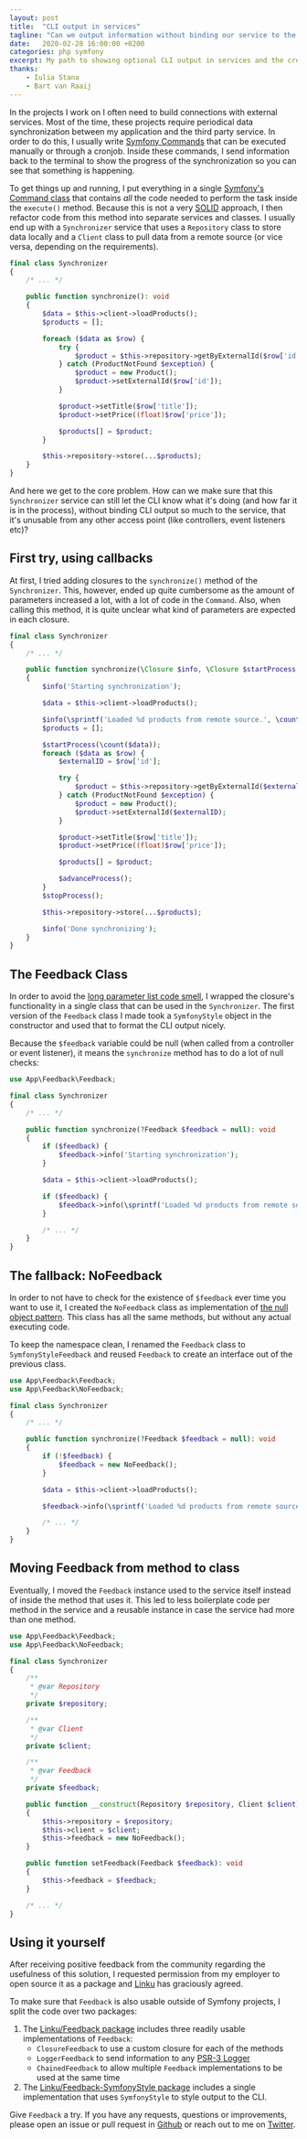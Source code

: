 ```yaml
---
layout: post
title:  "CLI output in services"
tagline: "Can we output information without binding our service to the CLI?"
date:   2020-02-28 16:00:00 +0200
categories: php symfony
excerpt: My path to showing optional CLI output in services and the creation of the Feedback package
thanks:
    - Iulia Stana
    - Bart van Raaij
---
```


In the projects I work on I often need to build connections with external services.
Most of the time, these projects require periodical data synchronization between
my application and the third party service. In order to do this, I usually
write [Symfony Commands][_command] that can be executed manually or through a
cronjob. Inside these commands, I send information back to the terminal to show
the progress of the synchronization so you can see that something is happening.

To get things up and running, I put everything in a single [Symfony's Command class][_command_class]
that contains _all_ the code needed to perform the task inside the `execute()` method.
Because this is not a very [SOLID][_solid] approach, I then refactor code from
this method into separate services and classes. I usually end up with a `Synchronizer`
service that uses a `Repository` class to store data locally and a `Client` class
to pull data from a remote source (or vice versa, depending on the requirements).

```php
final class Synchronizer
{
    /* ... */

    public function synchronize(): void
    {
        $data = $this->client->loadProducts();
        $products = [];

        foreach ($data as $row) {
            try {
                $product = $this->repository->getByExternalId($row['id']);
            } catch (ProductNotFound $exception) {
                $product = new Product();
                $product->setExternalId($row['id']);
            }

            $product->setTitle($row['title']);
            $product->setPrice((float)$row['price']);

            $products[] = $product;
        }

        $this->repository->store(...$products);
    }
}
```

And here we get to the core problem. How can we make sure that this `Synchronizer`
service can still let the CLI know what it's doing (and how far it is in the process),
without binding CLI output so much to the service, that it's unusable from any other
access point (like controllers, event listeners etc)? 

## First try, using callbacks
At first, I tried adding closures to the `synchronize()` method of the `Synchronizer`.
This, however, ended up quite cumbersome as the amount of parameters increased a
lot, with a lot of code in the `Command`. Also, when calling this method, it
is quite unclear what kind of parameters are expected in each closure.

```php
final class Synchronizer
{
    /* ... */

    public function synchronize(\Closure $info, \Closure $startProcess, \Closure $advanceProcess, \Closure $stopProcess): void
    {
        $info('Starting synchronization');

        $data = $this->client->loadProducts();

        $info(\sprintf('Loaded %d products from remote source.', \count($data)));
        $products = [];

        $startProcess(\count($data));
        foreach ($data as $row) {
            $externalID = $row['id'];

            try {
                $product = $this->repository->getByExternalId($externalID);
            } catch (ProductNotFound $exception) {
                $product = new Product();
                $product->setExternalId($externalID);
            }

            $product->setTitle($row['title']);
            $product->setPrice((float)$row['price']);

            $products[] = $product;

            $advanceProcess();
        }
        $stopProcess();

        $this->repository->store(...$products);

        $info('Done synchronizing');
    }
}
```

## The Feedback Class
In order to avoid the [long parameter list code smell][_long_parameters_list],
I wrapped the closure's functionality in a single class that can be used in
the `Synchronizer`. The first version of the `Feedback` class I made took a
`SymfonyStyle` object in the constructor and used that to format the CLI output
nicely.

Because the `$feedback` variable could be null (when called from a controller or
event listener), it means the `synchronize` method has to do a lot of null checks:

```php
use App\Feedback\Feedback;

final class Synchronizer
{
    /* ... */

    public function synchronize(?Feedback $feedback = null): void
    {
        if ($feedback) {
            $feedback->info('Starting synchronization');
        }

        $data = $this->client->loadProducts();

        if ($feedback) {
            $feedback->info(\sprintf('Loaded %d products from remote source.', \count($data)));
        }

        /* ... */
    }
}
```

## The fallback: NoFeedback
In order to not have to check for the existence of `$feedback` ever time you
want to use it, I created the `NoFeedback` class as implementation of [the null object pattern][_null_object_pattern].
This class has all the same methods, but without any actual executing code.

To keep the namespace clean, I renamed the `Feedback` class to `SymfonyStyleFeedback`
and reused `Feedback` to create an interface out of the previous class.

```php
use App\Feedback\Feedback;
use App\Feedback\NoFeedback;

final class Synchronizer
{
    /* ... */

    public function synchronize(?Feedback $feedback = null): void
    {
        if (!$feedback) {
            $feedback = new NoFeedback();
        }

        $data = $this->client->loadProducts();

        $feedback->info(\sprintf('Loaded %d products from remote source.', \count($data)));

        /* ... */
    }
}
```

## Moving Feedback from method to class
Eventually, I moved the `Feedback` instance used to the service itself instead
of inside the method that uses it. This led to less boilerplate code per method
in the service and a reusable instance in case the service had more than one
method.

```php
use App\Feedback\Feedback;
use App\Feedback\NoFeedback;

final class Synchronizer
{
    /**
     * @var Repository
     */
    private $repository;

    /**
     * @var Client
     */
    private $client;

    /**
     * @var Feedback
     */
    private $feedback;

    public function __construct(Repository $repository, Client $client)
    {
        $this->repository = $repository;
        $this->client = $client;
        $this->feedback = new NoFeedback();
    }

    public function setFeedback(Feedback $feedback): void
    {
        $this->feedback = $feedback;
    }

    /* ... */
}
```

## Using it yourself
After receiving positive feedback from the community regarding the usefulness
of this solution, I requested permission from my employer to open source it
as a package and [Linku][_linku] has graciously agreed.

To make sure that `Feedback` is also usable outside of Symfony projects, I
split the code over two packages:
1. The [Linku/Feedback package][_feedback_package] includes three readily usable
implementations of `Feedback`:
    - `ClosureFeedback` to use a custom closure for each of the methods
    - `LoggerFeedback` to send information to any [PSR-3 Logger][_psr3]
    - `ChainedFeedback` to allow multiple `Feedback` implementations to be used at the same time
1. The [Linku/Feedback-SymfonyStyle package][_symfonystyle_package] includes a single
implementation that uses `SymfonyStyle` to style output to the CLI.

Give `Feedback` a try. If you have any requests, questions or improvements, please
open an issue or pull request in [Github][_github] or reach out to me on [Twitter][_twitter].


[_command]: https://symfony.com/doc/current/console.html
[_command_class]: https://github.com/symfony/symfony/blob/5.0/src/Symfony/Component/Console/Command/Command.php
[_solid]: https://en.wikipedia.org/wiki/SOLID
[_long_parameters_list]: https://blog.codinghorror.com/code-smells/
[_null_object_pattern]: https://en.wikipedia.org/wiki/Null_object_pattern
[_linku]: https://linku.nl/
[_feedback_package]: https://packagist.org/packages/linku/feedback
[_psr3]: https://www.php-fig.org/psr/psr-3/
[_symfonystyle_package]: https://packagist.org/packages/linku/feedback-symfonystyle
[_github]: https://github.com/linkunijmegen/
[_twitter]: https://twitter.com/TimoBakx/
